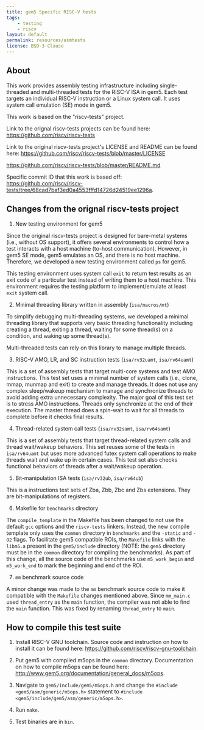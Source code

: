 ```yaml
---
title: gem5 Specific RISC-V tests
tags:
    - testing
    - riscv
layout: default
permalink: resources/asmtests
license: BSD-3-Clause
---
```


About
-----

This work provides assembly testing infrastructure including single-threaded
and multi-threaded tests for the RISC-V ISA in gem5. Each test targets an
individual RISC-V instruction or a Linux system call. It uses system call
emulation (SE) mode in gem5.

This work is based on the "riscv-tests" project.

Link to the orignal riscv-tests projects can be found here:
  <https://github.com/riscv/riscv-tests>

Link to the original riscv-tests project's LICENSE and README can be found
here:
  <https://github.com/riscv/riscv-tests/blob/master/LICENSE>

  <https://github.com/riscv/riscv-tests/blob/master/README.md>

Specific commit ID that this work is based off: <https://github.com/riscv/riscv-tests/tree/68cad7baf3ed0a4553fffd14726d24519ee1296a>.

Changes from the orignal riscv-tests project
--------------------------------------------

1. New testing environment for gem5

Since the original riscv-tests project is designed for bare-metal systems (i.e.,
without OS support), it offers several environments to control how a test
interacts with a host machine (to-host communication). However, in gem5 SE
mode, gem5 emulates an OS, and there is no host machine. Therefore, we
developed a new testing environment called `ps` for gem5.

This testing environment uses system call `exit` to return test results as an
exit code of a particular test instead of writing them to a host machine. This
environment requires the testing platform to implement/emulate at least `exit`
system call.

2. Minimal threading library written in assembly (`isa/macros/mt`)

To simplify debugging multi-threading systems, we developed a minimal threading
library that supports very basic threading functionality including creating a
thread, exiting a thread, waiting for some thread(s) on a condition, and waking
up some thread(s).

Multi-threaded tests can rely on this library to manage multiple threads.

3. RISC-V AMO, LR, and SC instruction tests (`isa/rv32uamt`, `isa/rv64uamt`)

This is a set of assembly tests that target multi-core systems and test AMO
instructions. This test set uses a minimal number of system calls (i.e., clone,
mmap, munmap and exit) to create and manage threads.  It does not use any
complex sleep/wakeup mechanism to manage and synchronize threads to avoid
adding extra unnecessary complexity. The major goal of this test set is to
stress AMO instructions. Threads only synchronize at the end of their
execution. The master thread does a spin-wait to wait for all threads to
complete before it checks final results.

4. Thread-related system call tests (`isa/rv32samt`, `isa/rv64samt`)

This is a set of assembly tests that target thread-related system calls and
thread wait/wakeup behaviors. This set reuses some of the tests in
`isa/rv64uamt` but uses more advanced futex system call operations to make
threads wait and wake up in certain cases. This test set also checks functional
behaviors of threads after a wait/wakeup operation.

5. Bit-manipulation ISA tests (`isa/rv32ub`, `isa/rv64ub`)

This is a instructions test sets of Zba, Zbb, Zbc and Zbs extensions. They are
bit-manipulations of registers.

6. Makefile for `benchmarks` directory

The `compile_template` in the Makefile has been changed to not use 
the default `gcc` options and the `riscv-tests` linkers. 
Instead, the new compile template only uses the `common` directory in `benchmarks` and the `-static` and `-O2` flags. 
To facilitate gem5 compatible ROIs, the `Makefile` links with the `libm5.a` present in the `gem5/include` directory 
(NOTE: the `gem5` directory must be in the `common` directory for compiling the benchmarks).
As part of this change, all the source code of the benchmarks use `m5_work_begin` and `m5_work_end` to mark the beginning and end of the ROI.

7. `mm` benchmark source code

A minor change was made to the `mm` benchmark source code to make it 
compatible with the `Makefile` changes mentioned above. 
Since `mm_main.c` used `thread_entry` as the `main` function, 
the compiler was not able to find the `main` function. 
This was fixed by renaming `thread_entry` to `main`.

How to compile this test suite
------------------------------

1. Install RISC-V GNU toolchain. Source code and instruction on how to install
it can be found here: <https://github.com/riscv/riscv-gnu-toolchain>.

2. Put gem5 with compiled m5ops in the `common` directory. Documentation on how to compile m5ops can be found here: <http://www.gem5.org/documentation/general_docs/m5ops>.

3. Navigate to `gem5/include/gem5/m5ops.h` and change the `#include <gem5/asm/generic/m5ops.h>` statement to `#include <gem5/include/gem5/asm/generic/m5ops.h>`.

4. Run `make`.

5. Test binaries are in `bin`.
